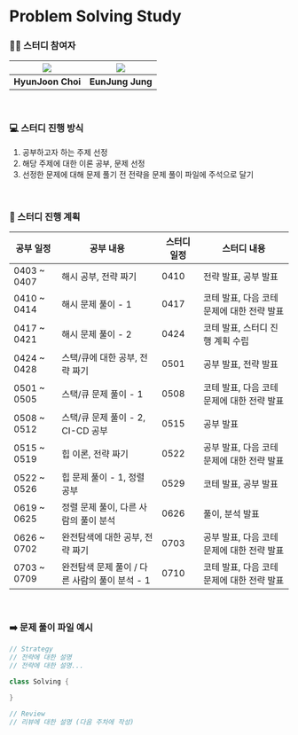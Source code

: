 # Problem Solving Study

### 🧞‍♀️ 스터디 참여자

|[![](https://github.com/H-Zoon.png?size=100)](https://github.com/H-Zoon) |[![](https://github.com/eunjjungg.png?size=100)](https://github.com/eunjjungg) |
|:---:|:---:|
| **HyunJoon Choi** | **EunJung Jung** | 

<br/>

### 💻 스터디 진행 방식 

1. 공부하고자 하는 주제 선정
2. 해당 주제에 대한 이론 공부, 문제 선정
3. 선정한 문제에 대해 문제 풀기 전 전략을 문제 풀이 파일에 주석으로 달기

<br/>    

### 📆 스터디 진행 계획

| 공부 일정 | 공부 내용 | 스터디 일정 | 스터디 내용 |
| --- | --- | --- | --- |
| 0403 ~ 0407 | 해시 공부, 전략 짜기 | 0410 | 전략 발표, 공부 발표 |
| 0410 ~ 0414 | 해시 문제 풀이 - 1 | 0417 | 코테 발표, 다음 코테 문제에 대한 전략 발표 |
| 0417 ~ 0421 | 해시 문제 풀이 - 2 | 0424 | 코테 발표, 스터디 진행 계획 수립 |
| 0424 ~ 0428 | 스택/큐에 대한 공부, 전략 짜기  | 0501 | 공부 발표, 전략 발표 |
| 0501 ~ 0505 | 스택/큐 문제 풀이 - 1 | 0508 | 코테 발표, 다음 코테 문제에 대한 전략 발표 |
| 0508 ~ 0512 | 스택/큐 문제 풀이 - 2, CI-CD 공부 | 0515 | 공부 발표 |
| 0515 ~ 0519 | 힙 이론, 전략 짜기 | 0522 | 공부 발표, 다음 코테 문제에 대한 전략 발표  |
| 0522 ~ 0526 | 힙 문제 풀이 - 1, 정렬 공부 | 0529 | 코테 발표, 공부 발표  |
| 0619 ~ 0625 | 정렬 문제 풀이, 다른 사람의 풀이 분석 | 0626 | 풀이, 분석 발표 |
| 0626 ~ 0702 | 완전탐색에 대한 공부, 전략 짜기 | 0703 | 공부 발표, 다음 코테 문제에 대한 전략 발표  |
| 0703 ~ 0709 | 완전탐색 문제 풀이 / 다른 사람의 풀이 분석 - 1 | 0710 | 코테 발표, 다음 코테 문제에 대한 전략 발표  |


<br/>

### ➡️ 문제 풀이 파일 예시

```kotlin
// Strategy 
// 전략에 대한 설명
// 전략에 대한 설명...

class Solving {

}

// Review
// 리뷰에 대한 설명 (다음 주차에 작성)
```

